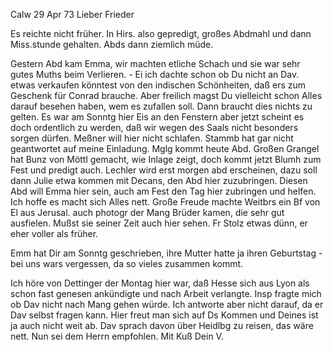  Calw 29 Apr 73
Lieber Frieder

Es reichte nicht früher. In Hirs. also gepredigt, großes Abdmahl und dann Miss.stunde gehalten. Abds dann ziemlich müde.

Gestern Abd kam Emma, wir machten etliche Schach und sie war sehr gutes Muths beim Verlieren. - Ei ich dachte schon ob Du nicht an Dav. etwas verkaufen könntest von den indischen Schönheiten, daß ers zum Geschenk für Conrad brauche. Aber freilich magst Du vielleicht schon Alles darauf besehen haben, wem es zufallen soll. Dann braucht dies nichts zu gelten. 
Es war am Sonntg hier Eis an den Fenstern aber jetzt scheint es doch ordentlich zu werden, daß wir wegen des Saals nicht besonders sorgen dürfen. Meßner will hier nicht schlafen. Stammb hat gar nicht geantwortet auf meine Einladung. Mglg kommt heute Abd. Großen Grangel hat Bunz von Möttl gemacht, wie Inlage zeigt, doch kommt jetzt Blumh zum Fest und predigt auch. Lechler wird erst morgen abd erscheinen, dazu soll dann Julie etwa kommen mit Decans, den Abd hier zuzubringen. Diesen Abd will Emma hier sein, auch am Fest den Tag hier zubringen und helfen. Ich hoffe es macht sich Alles nett. 
Große Freude machte Weitbrs ein Bf von El aus Jerusal. auch photogr der Mang Brüder kamen, die sehr gut ausfielen. Mußst sie seiner Zeit auch hier sehen. Fr Stolz etwas dünn, er eher voller als früher.

Emm hat Dir am Sonntg geschrieben, ihre Mutter hatte ja ihren Geburtstag - bei uns wars vergessen, da so vieles zusammen kommt.

Ich höre von Dettinger der Montag hier war, daß Hesse sich aus Lyon als schon fast genesen ankündigte und nach Arbeit verlangte. Insp fragte mich ob Dav nicht nach Mang gehen würde. Ich antworte aber nicht darauf, da er Dav selbst fragen kann. Hier freut man sich auf Ds Kommen und Deines ist ja auch nicht weit ab. Dav sprach davon über Heidlbg zu reisen, das wäre nett. Nun sei dem Herrn empfohlen.
 Mit Kuß Dein V.
